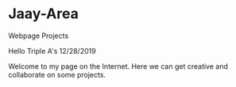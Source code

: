 # Jaay-Area
Webpage Projects

Hello Triple A's  12/28/2019

Welcome to my page on the Internet. Here we can get creative and collaborate on some projects.
